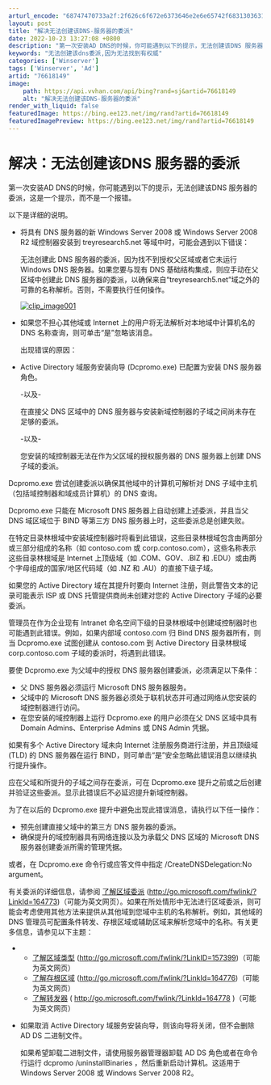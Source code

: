```yaml
---
arturl_encode: "68747470733a2f:2f626c6f672e6373646e2e6e65742f68313036313430383733:2f61727469636c652f64657461696c732f3736363138313439"
layout: post
title: "解决无法创建该DNS-服务器的委派"
date: 2022-10-23 13:27:08 +0800
description: "第一次安装AD DNS的时候，你可能遇到以下的提示，无法创建该DNS 服务器的委派，这是一个提示，而"
keywords: "无法创建该dns委派,因为无法找到有权威"
categories: ['Winserver']
tags: ['Winserver', 'Ad']
artid: "76618149"
image:
    path: https://api.vvhan.com/api/bing?rand=sj&artid=76618149
    alt: "解决无法创建该DNS-服务器的委派"
render_with_liquid: false
featuredImage: https://bing.ee123.net/img/rand?artid=76618149
featuredImagePreview: https://bing.ee123.net/img/rand?artid=76618149
---
```


# 解决：无法创建该DNS 服务器的委派

第一次安装AD DNS的时候，你可能遇到以下的提示，无法创建该DNS 服务器的委派，这是一个提示，而不是一个报错。
  
  
  
以下是详细的说明。

* 将具有 DNS 服务器的新 Windows Server 2008 或 Windows Server 2008 R2 域控制器安装到 treyresearch5.net 等域中时，可能会遇到以下错误：
    
  无法创建此 DNS 服务器的委派，因为找不到授权父区域或者它未运行 Windows DNS 服务器。如果您要与现有 DNS 基础结构集成，则应手动在父区域中创建此 DNS 服务器的委派，以确保来自“treyresearch5.net”域之外的可靠的名称解析。否则，不需要执行任何操作。
    
  [![clip_image001](https://i-blog.csdnimg.cn/blog_migrate/c6813ca3ec694592ae24393392ad9a94.gif "clip_image001")](http://img1.51cto.com/attachment/201204/7/1203850_1333767795yhAl.gif)

* 如果您不担心其他域或 Internet 上的用户将无法解析对本地域中计算机名的 DNS 名称查询，则可单击“是”忽略该消息。
    
  出现错误的原因：

* Active Directory 域服务安装向导 (Dcpromo.exe) 已配置为安装 DNS 服务器角色。
    
  -以及-
    
  在直接父 DNS 区域中的 DNS 服务器与安装新域控制器的子域之间尚未存在足够的委派。
    
  -以及-
    
  您安装的域控制器无法在作为父区域的授权服务器的 DNS 服务器上创建 DNS 子域的委派。

Dcpromo.exe 尝试创建委派以确保其他域中的计算机可解析对 DNS 子域中主机（包括域控制器和域成员计算机）的 DNS 查询。
  
Dcpromo.exe 只能在 Microsoft DNS 服务器上自动创建上述委派，并且当父 DNS 域区域位于 BIND 等第三方 DNS 服务器上时，这些委派总是创建失败。
  
在特定目录林根域中安装域控制器时将看到此错误，这些目录林根域包含由两部分或三部分组成的名称（如 contoso.com 或 corp.contoso.com），这些名称表示这些目录林根域是 Internet 上顶级域（如 .COM、GOV、.BIZ 和 .EDU）或由两个字母组成的国家/地区代码域（如 .NZ 和 .AU）的直接下级子域。
  
如果您的 Active Directory 域在其提升时要向 Internet 注册，则此警告文本的记录可能表示 ISP 或 DNS 托管提供商尚未创建对您的 Active Directory 子域的必要委派。
  
管理员在作为企业现有 Intranet 命名空间下级的目录林根域中创建域控制器时也可能遇到此错误。例如，如果内部域 contoso.com 归 Bind DNS 服务器所有，则当 Dcpromo.exe 试图创建从 contoso.com 到 Active Directory 目录林根域 corp.contoso.com 子域的委派时，将遇到此错误。
  
要使 Dcpromo.exe 为父域中的授权 DNS 服务器创建委派，必须满足以下条件：

* 父 DNS 服务器必须运行 Microsoft DNS 服务器服务。
* 父域中的 Microsoft DNS 服务器必须处于联机状态并可通过网络从您安装的域控制器进行访问。
* 在您安装的域控制器上运行 Dcpromo.exe 的用户必须在父 DNS 区域中具有 Domain Admins、Enterprise Admins 或 DNS Admin 凭据。

如果有多个 Active Directory 域未向 Internet 注册服务商进行注册，并且顶级域 (TLD) 的 DNS 服务器在运行 BIND，则可单击“是”安全忽略此错误消息以继续执行提升操作。
  
应在父域和所提升的子域之间存在委派，可在 Dcpromo.exe 提升之前或之后创建并验证这些委派。显示此错误后不必延迟提升新域控制器。
  
为了在以后的 Dcpromo.exe 提升中避免出现此错误消息，请执行以下任一操作：

* 预先创建直接父域中的第三方 DNS 服务器的委派。
* 确保提升的域控制器具有网络连接以及为承载父 DNS 区域的 Microsoft DNS 服务器创建委派所需的管理凭据。

或者，在 Dcpromo.exe 命令行或应答文件中指定 /CreateDNSDelegation:No argument。
  
有关委派的详细信息，请参阅
[了解区域委派](http://go.microsoft.com/fwlink/?LinkId=164773)
(http://go.microsoft.com/fwlink/?LinkId=164773)（可能为英文网页）。如果在所处情形中无法进行区域委派，则可能会考虑使用其他方法来提供从其他域到您域中主机的名称解析。例如，其他域的 DNS 管理员可配置条件转发、存根区域或辅助区域来解析您域中的名称。有关更多信息，请参见以下主题：

* + [了解区域类型](http://go.microsoft.com/fwlink/?LinkID=157399)
    (http://go.microsoft.com/fwlink/?LinkID=157399)（可能为英文网页）
  + [了解存根区域](http://go.microsoft.com/fwlink/?LinkId=164776)
    (http://go.microsoft.com/fwlink/?LinkId=164776)（可能为英文网页）
  + [了解转发器](http://go.microsoft.com/fwlink/?LinkId=164778)
    (
    <http://go.microsoft.com/fwlink/?LinkId=164778>
    )（可能为英文网页）

* 如果取消 Active Directory 域服务安装向导，则该向导将关闭，但不会删除 AD DS 二进制文件。
    
  如果希望卸载二进制文件，请使用服务器管理器卸载 AD DS 角色或者在命令行运行
  dcpromo /uninstallBinaries
  ，然后重新启动计算机。这适用于 Windows Server 2008 或 Windows Server 2008 R2。
